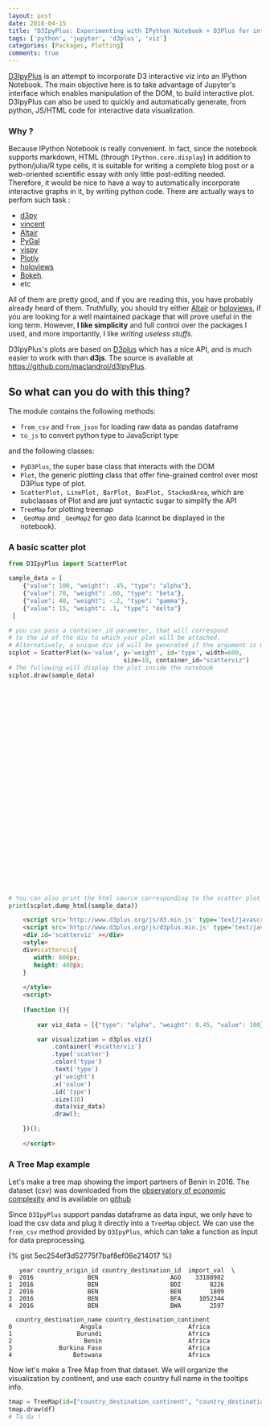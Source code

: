 ```yaml
---
layout: post
date: 2018-04-15
title: "D3IpyPlus: Experimenting with IPython Notebook + D3Plus for interactive viz"
tags: ['python', 'jupyter', 'd3plus', 'viz']
categories: [Packages, Plotting]
comments: true
---
```


[D3IpyPlus](https://github.com/maclandrol/d3IpyPlus) is an attempt to incorporate D3 interactive viz into an IPython Notebook. The main objective here is to take advantage of Jupyter's interface which enables manipulation of the DOM, to build interactive plot. D3IpyPlus can also be used to quickly and automatically generate, from python, JS/HTML code for interactive data visualization.


### Why ?

Because IPython Notebook is really convenient. In fact, since the notebook supports markdown, HTML (through ```IPython.core.display```) in addition to python/julia/R type cells, it is suitable for writing a complete blog post or a web-oriented scientific essay with only little post-editing needed. Therefore, it would be nice to have a way to automatically incorporate interactive graphs in it, by writing python code. There are actually ways to perfom such task :

- [d3py](https://github.com/mikedewar/d3py)
- [vincent](https://github.com/wrobstory/vincent/)
- [Altair](https://github.com/altair-viz/altair_notebooks)
- [PyGal](http://pygal.org/en/stable/)
- [vispy](https://github.com/vispy/vispy)
- [Plotly](https://plot.ly/python/ipython-notebook-tutorial/)
- [holoviews](https://holoviews.org)
- [Bokeh](https://bokeh.pydata.org/en/latest/). 
- etc

All of them are pretty good, and if you are reading this, you have probably already heard of them. Truthfully, you should try either [Altair](https://github.com/altair-viz/altair_notebooks) or [holoviews](https://holoviews.org), if you are looking for a well maintained package that will prove useful in the long term. However, **I like simplicity** and full control over the packages I used, and more importantly, I like _writing useless stuffs_. 

D3IpyPlus's plots are based on [D3plus](https://d3plus.org) which has a nice API, and is much easier to work with than __d3js__. The source is available at https://github.com/maclandrol/d3IpyPlus.


## So what can you do with this thing?

The module contains the following methods:

- `from_csv` and `from_json` for loading raw data as pandas dataframe
- `to_js` to convert python type to JavaScript type

and the following classes:

- `PyD3Plus`, the super base class that interacts with the DOM
- `Plot`, the generic plotting class that offer fine-grained control over most D3Plus type of plot.
- `ScatterPlot, LinePlot, BarPlot, BoxPlot, StackedArea`, which are subclasses of Plot and are just syntactic sugar to simplify the API
- `TreeMap` for plotting treemap
- `_GeoMap` and `_GeoMap2` for geo data (cannot be displayed in the notebook).


### A basic scatter plot

```python
from D3IpyPlus import ScatterPlot

sample_data = [
    {"value": 100, "weight": .45, "type": "alpha"},
    {"value": 70, "weight": .60, "type": "beta"},
    {"value": 40, "weight": -.2, "type": "gamma"},
    {"value": 15, "weight": .1, "type": "delta"}
 ]

# you can pass a container_id parameter, that will correspond 
# to the id of the div to which your plot will be attached.
# Alternatively, a unique div id will be generated if the argument is missing.
scplot = ScatterPlot(x='value', y='weight', id='type', width=600, 
                                size=10, container_id="scatterviz")
# The following will display the plot inside the notebook
scplot.draw(sample_data)

```

<div id='scatterviz' style='height:400px;width:600px;margin:auto; margin-bottom: 1em;'></div>


```python
# You can also print the html source corresponding to the scatter plot above
print(scplot.dump_html(sample_data))

```
```html
    <script src='http://www.d3plus.org/js/d3.min.js' type='text/javascript'></script>
    <script src='http://www.d3plus.org/js/d3plus.min.js' type='text/javascript'></script>
    <div id='scatterviz' ></div>
    <style>
    div#scatterviz{
       width: 600px;
       height: 400px;
    }
        
    </style>
    <script>
        
    (function (){
        
        var viz_data = [{"type": "alpha", "weight": 0.45, "value": 100}, {"type": "beta", "weight": 0.6, "value": 70}, {"type": "gamma", "weight": -0.2, "value": 40}, {"type": "delta", "weight": 0.1, "value": 15}];

        var visualization = d3plus.viz()
            .container('#scatterviz')
            .type('scatter')
            .color('type')
            .text('type')
            .y('weight')
            .x('value')
            .id('type')
            .size(10)
            .data(viz_data)
            .draw();

    })();
    
    </script>
```


### A Tree Map example 
Let's make a tree map showing the import partners of Benin in 2016. The dataset (csv) was downloaded from the [observatory of economic complexity](atlas.media.mit.edu/fr/profile/country/ben/) and is available on [github](https://github.com/maclandrol/d3IpyPlus/blob/master/example/en_profile_country_ben_import_des.csv)

Since `D3IpyPlus` support pandas dataframe as data input, we only have to load the csv data and plug it directly into a `TreeMap` object. We can use the `from_csv` method provided by `D3IpyPlus`, which can take a function as input for data preprocessing.    
      
{% gist 5ec254ef3d52775f7baf8ef06e214017 %}

       year country_origin_id country_destination_id  import_val  \
    0  2016               BEN                    AGO    33188982   
    1  2016               BEN                    BDI        8226   
    2  2016               BEN                    BEN        1809   
    3  2016               BEN                    BFA     1052344   
    4  2016               BEN                    BWA        2597   
    
      country_destination_name country_destination_continent  
    0                   Angola                        Africa  
    1                  Burundi                        Africa  
    2                    Benin                        Africa  
    3             Burkina Faso                        Africa  
    4                 Botswana                        Africa  


  
Now let's make a Tree Map from that dataset. We will organize the visualization by continent, and use each country full name in the tooltips info.


```python
tmap = TreeMap(id=["country_destination_continent", "country_destination_name"], value="import_val", color="import_val", legend=True, width=700)
tmap.draw(df)
# Ta da !
```



<div id='d3viz_9' style='height:400px;width:700px;margin:auto; margin-bottom: 1em'></div>
<script src="//d3plus.org/js/d3.min.js"></script>
<script src="//d3plus.org/js/d3plus.min.js"></script>

<script type="text/javascript">
    
    
(function (){
    
    var viz_data = [{"type": "alpha", "weight": 0.45, "value": 100}, {"type": "beta", "weight": 0.6, "value": 70}, {"type": "gamma", "weight": -0.2, "value": 40}, {"type": "delta", "weight": 0.1, "value": 15}];

    var visualization = d3plus.viz()
        .container('#scatterviz2')
        .type('scatter')
        .color('type')
.text('type')
.y('weight')
.x('value')
.id('type')
.size(10)
        .data(viz_data)
        .draw();

})();

</script>
<script type="text/javascript">

(function (){
        
    var viz_data = [{"year":2016,"country_origin_id":"BEN","country_destination_id":"AGO","import_val":33188982,"country_destination_name":"Angola","country_destination_continent":"Africa"},{"year":2016,"country_origin_id":"BEN","country_destination_id":"BDI","import_val":8226,"country_destination_name":"Burundi","country_destination_continent":"Africa"},{"year":2016,"country_origin_id":"BEN","country_destination_id":"BEN","import_val":1809,"country_destination_name":"Benin","country_destination_continent":"Africa"},{"year":2016,"country_origin_id":"BEN","country_destination_id":"BFA","import_val":1052344,"country_destination_name":"Burkina Faso","country_destination_continent":"Africa"},{"year":2016,"country_origin_id":"BEN","country_destination_id":"BWA","import_val":2597,"country_destination_name":"Botswana","country_destination_continent":"Africa"},{"year":2016,"country_origin_id":"BEN","country_destination_id":"CIV","import_val":24870313,"country_destination_name":"C\u00f4te d'Ivoire","country_destination_continent":"Africa"},{"year":2016,"country_origin_id":"BEN","country_destination_id":"CMR","import_val":5344266,"country_destination_name":"Cameroon","country_destination_continent":"Africa"},{"year":2016,"country_origin_id":"BEN","country_destination_id":"COD","import_val":370497,"country_destination_name":"Congo, The Democratic Republic of the","country_destination_continent":"Africa"},{"year":2016,"country_origin_id":"BEN","country_destination_id":"COG","import_val":2097686,"country_destination_name":"Congo","country_destination_continent":"Africa"},{"year":2016,"country_origin_id":"BEN","country_destination_id":"CPV","import_val":4546,"country_destination_name":"Cabo Verde","country_destination_continent":"Africa"},{"year":2016,"country_origin_id":"BEN","country_destination_id":"DJI","import_val":453169,"country_destination_name":"Djibouti","country_destination_continent":"Africa"},{"year":2016,"country_origin_id":"BEN","country_destination_id":"DZA","import_val":2159932,"country_destination_name":"Algeria","country_destination_continent":"Africa"},{"year":2016,"country_origin_id":"BEN","country_destination_id":"EGY","import_val":4018903,"country_destination_name":"Egypt","country_destination_continent":"Africa"},{"year":2016,"country_origin_id":"BEN","country_destination_id":"ETH","import_val":1591015,"country_destination_name":"Ethiopia","country_destination_continent":"Africa"},{"year":2016,"country_origin_id":"BEN","country_destination_id":"GAB","import_val":827910,"country_destination_name":"Gabon","country_destination_continent":"Africa"},{"year":2016,"country_origin_id":"BEN","country_destination_id":"GHA","import_val":19768830,"country_destination_name":"Ghana","country_destination_continent":"Africa"},{"year":2016,"country_origin_id":"BEN","country_destination_id":"GIN","import_val":1495860,"country_destination_name":"Guinea","country_destination_continent":"Africa"},{"year":2016,"country_origin_id":"BEN","country_destination_id":"GMB","import_val":17816,"country_destination_name":"Gambia","country_destination_continent":"Africa"},{"year":2016,"country_origin_id":"BEN","country_destination_id":"GNB","import_val":568853,"country_destination_name":"Guinea-Bissau","country_destination_continent":"Africa"},{"year":2016,"country_origin_id":"BEN","country_destination_id":"GNQ","import_val":11573747,"country_destination_name":"Equatorial Guinea","country_destination_continent":"Africa"},{"year":2016,"country_origin_id":"BEN","country_destination_id":"KEN","import_val":37761,"country_destination_name":"Kenya","country_destination_continent":"Africa"},{"year":2016,"country_origin_id":"BEN","country_destination_id":"LBR","import_val":51101,"country_destination_name":"Liberia","country_destination_continent":"Africa"},{"year":2016,"country_origin_id":"BEN","country_destination_id":"LBY","import_val":231011,"country_destination_name":"Libya","country_destination_continent":"Africa"},{"year":2016,"country_origin_id":"BEN","country_destination_id":"MAR","import_val":39989052,"country_destination_name":"Morocco","country_destination_continent":"Africa"},{"year":2016,"country_origin_id":"BEN","country_destination_id":"MDG","import_val":205794,"country_destination_name":"Madagascar","country_destination_continent":"Africa"},{"year":2016,"country_origin_id":"BEN","country_destination_id":"MLI","import_val":903848,"country_destination_name":"Mali","country_destination_continent":"Africa"},{"year":2016,"country_origin_id":"BEN","country_destination_id":"MRT","import_val":35917068,"country_destination_name":"Mauritania","country_destination_continent":"Africa"},{"year":2016,"country_origin_id":"BEN","country_destination_id":"MUS","import_val":21529,"country_destination_name":"Mauritius","country_destination_continent":"Africa"},{"year":2016,"country_origin_id":"BEN","country_destination_id":"NAM","import_val":9199707,"country_destination_name":"Namibia","country_destination_continent":"Africa"},{"year":2016,"country_origin_id":"BEN","country_destination_id":"NER","import_val":675567,"country_destination_name":"Niger","country_destination_continent":"Africa"},{"year":2016,"country_origin_id":"BEN","country_destination_id":"NGA","import_val":39018853,"country_destination_name":"Nigeria","country_destination_continent":"Africa"},{"year":2016,"country_origin_id":"BEN","country_destination_id":"RWA","import_val":138774,"country_destination_name":"Rwanda","country_destination_continent":"Africa"},{"year":2016,"country_origin_id":"BEN","country_destination_id":"SDN","import_val":1871,"country_destination_name":"Sudan","country_destination_continent":"Africa"},{"year":2016,"country_origin_id":"BEN","country_destination_id":"SEN","import_val":11386468,"country_destination_name":"Senegal","country_destination_continent":"Africa"},{"year":2016,"country_origin_id":"BEN","country_destination_id":"SLE","import_val":63944,"country_destination_name":"Sierra Leone","country_destination_continent":"Africa"},{"year":2016,"country_origin_id":"BEN","country_destination_id":"SOM","import_val":34,"country_destination_name":"Somalia","country_destination_continent":"Africa"},{"year":2016,"country_origin_id":"BEN","country_destination_id":"SWZ","import_val":184306,"country_destination_name":"Swaziland","country_destination_continent":"Africa"},{"year":2016,"country_origin_id":"BEN","country_destination_id":"SYC","import_val":73669,"country_destination_name":"Seychelles","country_destination_continent":"Africa"},{"year":2016,"country_origin_id":"BEN","country_destination_id":"TCD","import_val":11218,"country_destination_name":"Chad","country_destination_continent":"Africa"},{"year":2016,"country_origin_id":"BEN","country_destination_id":"TGO","import_val":191347145,"country_destination_name":"Togo","country_destination_continent":"Africa"},{"year":2016,"country_origin_id":"BEN","country_destination_id":"TUN","import_val":4440954,"country_destination_name":"Tunisia","country_destination_continent":"Africa"},{"year":2016,"country_origin_id":"BEN","country_destination_id":"TZA","import_val":80682,"country_destination_name":"Tanzania, United Republic of","country_destination_continent":"Africa"},{"year":2016,"country_origin_id":"BEN","country_destination_id":"UGA","import_val":168,"country_destination_name":"Uganda","country_destination_continent":"Africa"},{"year":2016,"country_origin_id":"BEN","country_destination_id":"ZAF","import_val":15665990,"country_destination_name":"South Africa","country_destination_continent":"Africa"},{"year":2016,"country_origin_id":"BEN","country_destination_id":"ZMB","import_val":2527,"country_destination_name":"Zambia","country_destination_continent":"Africa"},{"year":2016,"country_origin_id":"BEN","country_destination_id":"ZWE","import_val":1516,"country_destination_name":"Zimbabwe","country_destination_continent":"Africa"},{"year":2016,"country_origin_id":"BEN","country_destination_id":"AFG","import_val":32168,"country_destination_name":"Afghanistan","country_destination_continent":"Asia"},{"year":2016,"country_origin_id":"BEN","country_destination_id":"ARE","import_val":64634915,"country_destination_name":"United Arab Emirates","country_destination_continent":"Asia"},{"year":2016,"country_origin_id":"BEN","country_destination_id":"ARM","import_val":10876,"country_destination_name":"Armenia","country_destination_continent":"Asia"},{"year":2016,"country_origin_id":"BEN","country_destination_id":"BGD","import_val":76716,"country_destination_name":"Bangladesh","country_destination_continent":"Asia"},{"year":2016,"country_origin_id":"BEN","country_destination_id":"BHR","import_val":94757,"country_destination_name":"Bahrain","country_destination_continent":"Asia"},{"year":2016,"country_origin_id":"BEN","country_destination_id":"CHN","import_val":221437352,"country_destination_name":"China","country_destination_continent":"Asia"},{"year":2016,"country_origin_id":"BEN","country_destination_id":"CYP","import_val":46773,"country_destination_name":"Cyprus","country_destination_continent":"Asia"},{"year":2016,"country_origin_id":"BEN","country_destination_id":"GEO","import_val":35730,"country_destination_name":"Georgia","country_destination_continent":"Asia"},{"year":2016,"country_origin_id":"BEN","country_destination_id":"HKG","import_val":10009482,"country_destination_name":"Hong Kong","country_destination_continent":"Asia"},{"year":2016,"country_origin_id":"BEN","country_destination_id":"IDN","import_val":12214313,"country_destination_name":"Indonesia","country_destination_continent":"Asia"},{"year":2016,"country_origin_id":"BEN","country_destination_id":"IND","import_val":391720937,"country_destination_name":"India","country_destination_continent":"Asia"},{"year":2016,"country_origin_id":"BEN","country_destination_id":"IRN","import_val":1025421,"country_destination_name":"Iran, Islamic Republic of","country_destination_continent":"Asia"},{"year":2016,"country_origin_id":"BEN","country_destination_id":"ISR","import_val":67510,"country_destination_name":"Israel","country_destination_continent":"Asia"},{"year":2016,"country_origin_id":"BEN","country_destination_id":"JOR","import_val":23977,"country_destination_name":"Jordan","country_destination_continent":"Asia"},{"year":2016,"country_origin_id":"BEN","country_destination_id":"JPN","import_val":9778360,"country_destination_name":"Japan","country_destination_continent":"Asia"},{"year":2016,"country_origin_id":"BEN","country_destination_id":"KGZ","import_val":6244,"country_destination_name":"Kyrgyzstan","country_destination_continent":"Asia"},{"year":2016,"country_origin_id":"BEN","country_destination_id":"KOR","import_val":16819716,"country_destination_name":"Korea, Republic of","country_destination_continent":"Asia"},{"year":2016,"country_origin_id":"BEN","country_destination_id":"KWT","import_val":351037,"country_destination_name":"Kuwait","country_destination_continent":"Asia"},{"year":2016,"country_origin_id":"BEN","country_destination_id":"LBN","import_val":6161757,"country_destination_name":"Lebanon","country_destination_continent":"Asia"},{"year":2016,"country_origin_id":"BEN","country_destination_id":"LKA","import_val":464679,"country_destination_name":"Sri Lanka","country_destination_continent":"Asia"},{"year":2016,"country_origin_id":"BEN","country_destination_id":"MAC","import_val":111,"country_destination_name":"Macao","country_destination_continent":"Asia"},{"year":2016,"country_origin_id":"BEN","country_destination_id":"MYS","import_val":66479314,"country_destination_name":"Malaysia","country_destination_continent":"Asia"},{"year":2016,"country_origin_id":"BEN","country_destination_id":"NPL","import_val":2022,"country_destination_name":"Nepal","country_destination_continent":"Asia"},{"year":2016,"country_origin_id":"BEN","country_destination_id":"PAK","import_val":20374449,"country_destination_name":"Pakistan","country_destination_continent":"Asia"},{"year":2016,"country_origin_id":"BEN","country_destination_id":"PHL","import_val":10849,"country_destination_name":"Philippines","country_destination_continent":"Asia"},{"year":2016,"country_origin_id":"BEN","country_destination_id":"PRK","import_val":60186,"country_destination_name":"Korea, Democratic People's Republic of","country_destination_continent":"Asia"},{"year":2016,"country_origin_id":"BEN","country_destination_id":"QAT","import_val":157039,"country_destination_name":"Qatar","country_destination_continent":"Asia"},{"year":2016,"country_origin_id":"BEN","country_destination_id":"SAU","import_val":10651978,"country_destination_name":"Saudi Arabia","country_destination_continent":"Asia"},{"year":2016,"country_origin_id":"BEN","country_destination_id":"SGP","import_val":24982547,"country_destination_name":"Singapore","country_destination_continent":"Asia"},{"year":2016,"country_origin_id":"BEN","country_destination_id":"THA","import_val":326504544,"country_destination_name":"Thailand","country_destination_continent":"Asia"},{"year":2016,"country_origin_id":"BEN","country_destination_id":"TKM","import_val":1218,"country_destination_name":"Turkmenistan","country_destination_continent":"Asia"},{"year":2016,"country_origin_id":"BEN","country_destination_id":"TLS","import_val":4125,"country_destination_name":"Timor-Leste","country_destination_continent":"Unknown"},{"year":2016,"country_origin_id":"BEN","country_destination_id":"TUR","import_val":33868901,"country_destination_name":"Turkey","country_destination_continent":"Asia"},{"year":2016,"country_origin_id":"BEN","country_destination_id":"VNM","import_val":2966820,"country_destination_name":"Viet Nam","country_destination_continent":"Asia"},{"year":2016,"country_origin_id":"BEN","country_destination_id":"YEM","import_val":50544,"country_destination_name":"Yemen","country_destination_continent":"Asia"},{"year":2016,"country_origin_id":"BEN","country_destination_id":"ALB","import_val":88188,"country_destination_name":"Albania","country_destination_continent":"Europe"},{"year":2016,"country_origin_id":"BEN","country_destination_id":"AND","import_val":8563,"country_destination_name":"Andorra","country_destination_continent":"Europe"},{"year":2016,"country_origin_id":"BEN","country_destination_id":"AUT","import_val":468379,"country_destination_name":"Austria","country_destination_continent":"Europe"},{"year":2016,"country_origin_id":"BEN","country_destination_id":"BEL","import_val":122625050,"country_destination_name":"Belgium","country_destination_continent":"Europe"},{"year":2016,"country_origin_id":"BEN","country_destination_id":"BGR","import_val":446341,"country_destination_name":"Bulgaria","country_destination_continent":"Europe"},{"year":2016,"country_origin_id":"BEN","country_destination_id":"BIH","import_val":136372,"country_destination_name":"Bosnia and Herzegovina","country_destination_continent":"Europe"},{"year":2016,"country_origin_id":"BEN","country_destination_id":"CHE","import_val":29476175,"country_destination_name":"Switzerland","country_destination_continent":"Europe"},{"year":2016,"country_origin_id":"BEN","country_destination_id":"CZE","import_val":195023,"country_destination_name":"Czechia","country_destination_continent":"Europe"},{"year":2016,"country_origin_id":"BEN","country_destination_id":"DEU","import_val":52012424,"country_destination_name":"Germany","country_destination_continent":"Europe"},{"year":2016,"country_origin_id":"BEN","country_destination_id":"DNK","import_val":7430426,"country_destination_name":"Denmark","country_destination_continent":"Europe"},{"year":2016,"country_origin_id":"BEN","country_destination_id":"ESP","import_val":53144729,"country_destination_name":"Spain","country_destination_continent":"Europe"},{"year":2016,"country_origin_id":"BEN","country_destination_id":"EST","import_val":96655,"country_destination_name":"Estonia","country_destination_continent":"Europe"},{"year":2016,"country_origin_id":"BEN","country_destination_id":"FIN","import_val":1503271,"country_destination_name":"Finland","country_destination_continent":"Europe"},{"year":2016,"country_origin_id":"BEN","country_destination_id":"FRA","import_val":264930969,"country_destination_name":"France","country_destination_continent":"Europe"},{"year":2016,"country_origin_id":"BEN","country_destination_id":"GBR","import_val":33476963,"country_destination_name":"United Kingdom","country_destination_continent":"Europe"},{"year":2016,"country_origin_id":"BEN","country_destination_id":"GIB","import_val":186955,"country_destination_name":"Gibraltar","country_destination_continent":"Europe"},{"year":2016,"country_origin_id":"BEN","country_destination_id":"GRC","import_val":2361852,"country_destination_name":"Greece","country_destination_continent":"Europe"},{"year":2016,"country_origin_id":"BEN","country_destination_id":"HRV","import_val":85546,"country_destination_name":"Croatia","country_destination_continent":"Europe"},{"year":2016,"country_origin_id":"BEN","country_destination_id":"HUN","import_val":535593,"country_destination_name":"Hungary","country_destination_continent":"Europe"},{"year":2016,"country_origin_id":"BEN","country_destination_id":"IRL","import_val":2694262,"country_destination_name":"Ireland","country_destination_continent":"Europe"},{"year":2016,"country_origin_id":"BEN","country_destination_id":"ISL","import_val":1638948,"country_destination_name":"Iceland","country_destination_continent":"Europe"},{"year":2016,"country_origin_id":"BEN","country_destination_id":"ITA","import_val":25820035,"country_destination_name":"Italy","country_destination_continent":"Europe"},{"year":2016,"country_origin_id":"BEN","country_destination_id":"LTU","import_val":2889265,"country_destination_name":"Lithuania","country_destination_continent":"Europe"},{"year":2016,"country_origin_id":"BEN","country_destination_id":"LUX","import_val":142182,"country_destination_name":"Luxembourg","country_destination_continent":"Europe"},{"year":2016,"country_origin_id":"BEN","country_destination_id":"LVA","import_val":99735,"country_destination_name":"Latvia","country_destination_continent":"Europe"},{"year":2016,"country_origin_id":"BEN","country_destination_id":"MDA","import_val":6846,"country_destination_name":"Moldova, Republic of","country_destination_continent":"Europe"},{"year":2016,"country_origin_id":"BEN","country_destination_id":"MLT","import_val":29881,"country_destination_name":"Malta","country_destination_continent":"Europe"},{"year":2016,"country_origin_id":"BEN","country_destination_id":"NLD","import_val":125348766,"country_destination_name":"Netherlands","country_destination_continent":"Europe"},{"year":2016,"country_origin_id":"BEN","country_destination_id":"NOR","import_val":10465502,"country_destination_name":"Norway","country_destination_continent":"Europe"},{"year":2016,"country_origin_id":"BEN","country_destination_id":"POL","import_val":18703588,"country_destination_name":"Poland","country_destination_continent":"Europe"},{"year":2016,"country_origin_id":"BEN","country_destination_id":"PRT","import_val":13640430,"country_destination_name":"Portugal","country_destination_continent":"Europe"},{"year":2016,"country_origin_id":"BEN","country_destination_id":"ROU","import_val":549529,"country_destination_name":"Romania","country_destination_continent":"Europe"},{"year":2016,"country_origin_id":"BEN","country_destination_id":"RUS","import_val":26720780,"country_destination_name":"Russian Federation","country_destination_continent":"Europe"},{"year":2016,"country_origin_id":"BEN","country_destination_id":"SRB","import_val":44822,"country_destination_name":"Serbia","country_destination_continent":"Europe"},{"year":2016,"country_origin_id":"BEN","country_destination_id":"SVK","import_val":379322,"country_destination_name":"Slovakia","country_destination_continent":"Europe"},{"year":2016,"country_origin_id":"BEN","country_destination_id":"SVN","import_val":18295,"country_destination_name":"Slovenia","country_destination_continent":"Europe"},{"year":2016,"country_origin_id":"BEN","country_destination_id":"SWE","import_val":11285571,"country_destination_name":"Sweden","country_destination_continent":"Europe"},{"year":2016,"country_origin_id":"BEN","country_destination_id":"UKR","import_val":1501174,"country_destination_name":"Ukraine","country_destination_continent":"Europe"},{"year":2016,"country_origin_id":"BEN","country_destination_id":"ATG","import_val":57033,"country_destination_name":"Antigua and Barbuda","country_destination_continent":"North America"},{"year":2016,"country_origin_id":"BEN","country_destination_id":"CAN","import_val":6758073,"country_destination_name":"Canada","country_destination_continent":"North America"},{"year":2016,"country_origin_id":"BEN","country_destination_id":"CUW","import_val":7799,"country_destination_name":"Cura\u00e7ao","country_destination_continent":"North America"},{"year":2016,"country_origin_id":"BEN","country_destination_id":"DOM","import_val":3134,"country_destination_name":"Dominican Republic","country_destination_continent":"North America"},{"year":2016,"country_origin_id":"BEN","country_destination_id":"HND","import_val":47853,"country_destination_name":"Honduras","country_destination_continent":"North America"},{"year":2016,"country_origin_id":"BEN","country_destination_id":"HTI","import_val":3370,"country_destination_name":"Haiti","country_destination_continent":"North America"},{"year":2016,"country_origin_id":"BEN","country_destination_id":"JAM","import_val":8265,"country_destination_name":"Jamaica","country_destination_continent":"North America"},{"year":2016,"country_origin_id":"BEN","country_destination_id":"KNA","import_val":421,"country_destination_name":"Saint Kitts and Nevis","country_destination_continent":"North America"},{"year":2016,"country_origin_id":"BEN","country_destination_id":"MEX","import_val":104461,"country_destination_name":"Mexico","country_destination_continent":"North America"},{"year":2016,"country_origin_id":"BEN","country_destination_id":"PAN","import_val":50524,"country_destination_name":"Panama","country_destination_continent":"North America"},{"year":2016,"country_origin_id":"BEN","country_destination_id":"TCA","import_val":136480,"country_destination_name":"Turks and Caicos Islands","country_destination_continent":"North America"},{"year":2016,"country_origin_id":"BEN","country_destination_id":"TTO","import_val":3646086,"country_destination_name":"Trinidad and Tobago","country_destination_continent":"North America"},{"year":2016,"country_origin_id":"BEN","country_destination_id":"UMI","import_val":2484,"country_destination_name":"United States Minor Outlying Islands","country_destination_continent":"Unknown"},{"year":2016,"country_origin_id":"BEN","country_destination_id":"USA","import_val":58714476,"country_destination_name":"United States","country_destination_continent":"North America"},{"year":2016,"country_origin_id":"BEN","country_destination_id":"VCT","import_val":31940,"country_destination_name":"Saint Vincent and the Grenadines","country_destination_continent":"North America"},{"year":2016,"country_origin_id":"BEN","country_destination_id":"AUS","import_val":715233,"country_destination_name":"Australia","country_destination_continent":"Oceania"},{"year":2016,"country_origin_id":"BEN","country_destination_id":"KIR","import_val":4212,"country_destination_name":"Kiribati","country_destination_continent":"Oceania"},{"year":2016,"country_origin_id":"BEN","country_destination_id":"MHL","import_val":190471,"country_destination_name":"Marshall Islands","country_destination_continent":"Oceania"},{"year":2016,"country_origin_id":"BEN","country_destination_id":"NFK","import_val":9724,"country_destination_name":"Norfolk Island","country_destination_continent":"Oceania"},{"year":2016,"country_origin_id":"BEN","country_destination_id":"NZL","import_val":152190,"country_destination_name":"New Zealand","country_destination_continent":"Oceania"},{"year":2016,"country_origin_id":"BEN","country_destination_id":"PCN","import_val":4351,"country_destination_name":"Pitcairn","country_destination_continent":"Unknown"},{"year":2016,"country_origin_id":"BEN","country_destination_id":"TKL","import_val":11963,"country_destination_name":"Tokelau","country_destination_continent":"Oceania"},{"year":2016,"country_origin_id":"BEN","country_destination_id":"ARG","import_val":2363464,"country_destination_name":"Argentina","country_destination_continent":"South America"},{"year":2016,"country_origin_id":"BEN","country_destination_id":"BOL","import_val":567,"country_destination_name":"Bolivia, Plurinational State of","country_destination_continent":"South America"},{"year":2016,"country_origin_id":"BEN","country_destination_id":"BRA","import_val":52104470,"country_destination_name":"Brazil","country_destination_continent":"South America"},{"year":2016,"country_origin_id":"BEN","country_destination_id":"CHL","import_val":448298,"country_destination_name":"Chile","country_destination_continent":"South America"},{"year":2016,"country_origin_id":"BEN","country_destination_id":"COL","import_val":6955258,"country_destination_name":"Colombia","country_destination_continent":"South America"},{"year":2016,"country_origin_id":"BEN","country_destination_id":"ECU","import_val":19494,"country_destination_name":"Ecuador","country_destination_continent":"South America"},{"year":2016,"country_origin_id":"BEN","country_destination_id":"GUY","import_val":761,"country_destination_name":"Guyana","country_destination_continent":"South America"},{"year":2016,"country_origin_id":"BEN","country_destination_id":"PER","import_val":471748,"country_destination_name":"Peru","country_destination_continent":"South America"},{"year":2016,"country_origin_id":"BEN","country_destination_id":"PRY","import_val":33696,"country_destination_name":"Paraguay","country_destination_continent":"South America"},{"year":2016,"country_origin_id":"BEN","country_destination_id":"URY","import_val":1792270,"country_destination_name":"Uruguay","country_destination_continent":"South America"},{"year":2016,"country_origin_id":"BEN","country_destination_id":"VEN","import_val":2779710,"country_destination_name":"Venezuela, Bolivarian Republic of","country_destination_continent":"South America"}];

        var viz_d3viz_9 = d3plus.viz()
            .container('#d3viz_9')
            .data(viz_data)
            .type("tree_map")
            .id(['country_destination_continent','country_destination_name'])
            .size({'value': 'import_val','threshold': false})
            .legend(true)
            .color('import_val')
            .depth(0)
            .draw();

    })();

</script>
